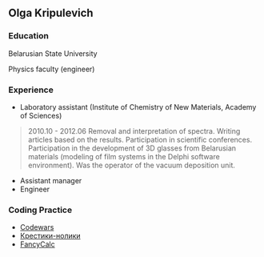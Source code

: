 ## Olga Kripulevich

### Education
Belarusian State University

Physics faculty (engineer)

### Experience
- Laboratory assistant (Institute of Chemistry of New Materials, Academy of Sciences)
> 2010.10 - 2012.06
> Removal and interpretation of spectra. Writing articles based on the results. Participation in scientific conferences. Participation in the development of 3D glasses from Belarusian materials (modeling of film systems in the Delphi software environment).
Was the operator of the vacuum deposition unit.
- Assistant manager
- Engineer

### Coding Practice

- [Codewars](https://www.codewars.com/users/OlgaSheva)
- [Крестики-нолики](https://github.com/OlgaSheva/Tic-Tac-Toe/tree/master/ticTacToeGame/ticTacToeGame)
- [FancyCalc](https://github.com/OlgaSheva/FancyCalc)
